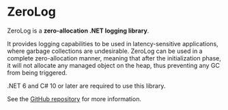 # ZeroLog

ZeroLog is a **zero-allocation .NET logging library**.

It provides logging capabilities to be used in latency-sensitive applications, where garbage collections are undesirable. ZeroLog can be used in a complete zero-allocation manner, meaning that after the initialization phase, it will not allocate any managed object on the heap, thus preventing any GC from being triggered.

.NET 6 and C# 10 or later are required to use this library.

See the [GitHub repository](https://github.com/Abc-Arbitrage/ZeroLog) for more information.
